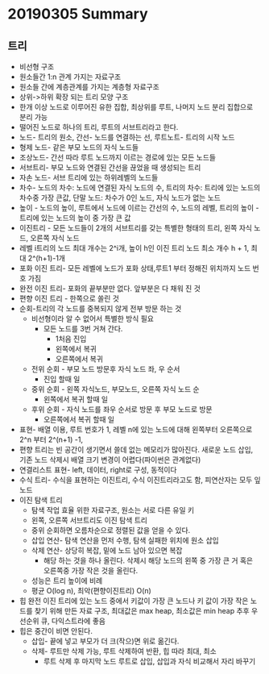 # 20190305 Summary

## 트리

* 비선형 구조
* 원소들간 1:n 관계 가지는 자료구조
* 원소들 간에 계층관계를 가지는 계층형 자료구조
* 상위->하위 확장 되는 트리 모양 구조
* 한개 이상 노드로 이루어진 유한 집합, 최상위를 루트, 나머지 노드 분리 집합으로 분리 가능
* 떨어진 노드로 하나의 트리, 루트의 서브트리라고 한다.
* 노드- 트리의 원소, 간선- 노드를 연결하는 선, 루트노트- 트리의 시작 노드
* 형제 노드- 같은 부모 노드의 자식 노드들
* 조상노드- 간선 따라 루트 노드까지 이르는 경로에 있는 모든 노드들
* 서브트리- 부모 노드와 연결된 간선을 끊었을 때 생성되는 트리
* 자손 노드- 서브 트리에 있는 하위레벨의 노드들
* 차수- 노드의 차수: 노드에 연결된 자식 노드의 수, 트리의 차수: 트리에 있는 노드의 차수중 가장 큰값, 단말 노드: 차수가 0인 노드, 자식 노드가 없는 노드
* 높이 - 노드의 높이, 루트에서 노드에 이르는 간선의 수, 노드의 레벨, 트리의 높이 - 트리에 있는 노드의 높이 중 가장 큰 값
* 이진트리 -  모든 노드들이 2개의 서브트리를 갖는 특별한 형태의 트리, 왼쪽 자식 노드, 오른쪽 자식 노드
* 레벨 i트리의 노드 최대 개수는 2^i개, 높이 h인 이진 트리 노드 최소 개수 h + 1, 최대 2^(h+1)-1개
* 포화 이진 트리- 모든 레벨에 노드가 포화 상태,루트1 부터 정해진 위치까지 노드 번호 가짐
* 완전 이진 트리- 포화의 끝부분만 없다. 앞부분은 다 채워 진 것
* 편향 이진 트리 - 한쪽으로 쏠린 것
* 순회-트리의 각 노드를 중복되지 않게 전부 방문 하는 것
  * 비선형이라 알 수 없어서 특별한 방식 필요
    * 모든 노드를 3번 거쳐 간다. 
      * 1처음 진입
      * 왼쪽에서 복귀
      * 오른쪽에서 복귀
  * 전위 순회 - 부모 노드 방문후 자식 노드 좌, 우 순서
    * 진입 할때 일
  * 중위 순회 - 왼쪽 자식노드, 부모노드, 오른쪽 자식 노드 순
    * 왼쪽에서 복귀 할때 일
  * 후위 순회 - 자식 노드를 좌우 순서로 방문 후 부모 노드로 방문
    * 오른쪽에서 복귀 할때 일
* 표현- 배열 이용, 루트 번호가 1, 레벨 n에 있는 노드에 대해 왼쪽부터 오른쪽으로 2^n 부터 2^(n+1) -1,
* 편향 트리는 빈 공간이 생기면서 쓸데 없는 메모리가 많아진다. 새로운 노드 삽입, 기존 노드 삭제시 배열 크기 변경이 어렵다(파이썬은 관계없다)
* 연결리스트 표현- left, 데이터, right로 구성, 동적이다
* 수식 트리- 수식을 표현하는 이진트리, 수식 이진트리라고도 함, 피연산자는 모두 잎 노드
* 이진 탐색 트리
  * 탐색 작업 효율 위한 자료구조, 원소는 서로 다른 유일 키
  * 왼쪽, 오른쪽 서브트리도 이진 탐색 트리
  * 중위 순회하면 오름차순으로 정렬된 값을 얻을 수 있다.
  * 삽입 연산- 탐색 연산을 먼저 수행, 탐색 실패한 위치에 원소 삽입
  * 삭제 연산- 상당히 복잡, 밑에 노드 남아 있으면 복잡
    * 해당 하는 것을 하나 올린다. 삭제시 해당 노드의 왼쪽 중 가장 큰 거 혹은 오른쪽중 가장 작은 것을 올린다.
  * 성능은 트리 높이에 비례
  * 평균 O(log n), 최악(편향이진트리) O(n)
* 힙 완전 이진 트리에 있는 노드 중에서 키값이 가장 큰 노드나 키 값이 가장 작은 노드를 찾기 위해 만든 자료 구조, 최대값은 max heap, 최소값은 min heap 추후 우선순위 큐, 다익스트라에 좋음
* 힙은 중간이 비면 안된다.
  * 삽입- 끝에 넣고 부모가 더 크(작으)면 위로 옮긴다.
  * 삭제- 루트만 삭제 가능, 루트 삭제하여 반환, 힙 따라 최대, 최소
    * 루트 삭제 후 마지막 노드 루트로 삽입, 삽입과 자식 비교해서 자리 바꾸기